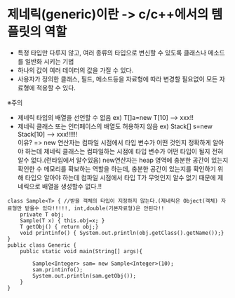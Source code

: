 __제네릭(generic)이란 -> c/c++에서의 템플릿의 역할__ 
===================================================
- 특정 타입만 다루지 않고, 여러 종류의 타입으로 변신할 수 있도록 클래스나 메소드를 일반화 시키는 기법
- 하나의 값이 여러 데이터의 값을 가질 수 있다.
- 사용자가 정의한 클래스, 필드, 메소드등을 자료형에 따라 변경할 필요없이 모든 자료형에 적용할 수 있다.  

※주의
- 제네릭 타입의 배열을 선언할 수 없음  ex) T[]a=new T[10] --> xxx!!
- 제네릭 클래스 또는 인터페이스의 배열도 허용하지 않음 ex) Stack<Integer>[] s=new Stack<Integer>[10] --> xxx!!!!!!   
  이유? => new 연산자는 컴파일 시점에서 타입 변수가 어떤 것인지 정확하게 알아야 하는데 제네릭 클래스는 컴파일하는 시점에 타입 변수가 어떤 타입이 될지 전혀 알수 없다.(런타임에서 알수있음)
         new연산자는 heap 영역에 충분한 공간이 있는지 확인한 수 메모리를 확보하는 역할을 하는데, 충분한 공간이 있는지를 확인하기 위해 타입으 알아야 하는데 컴파일 시점에서 타입 T가 무엇인지              알수 없기 때문에 제네릭으로 배열을 생성할수 없다.!!

```
class Sample<T> { //받을 객체의 타입이 지정하지 않는다.(제네릭은 Object(객체) 자료형만 받을수 있다!!!!!, int,double(기본자료형)은 안된다!!
    private T obj;
    Sample(T x) { this.obj=x; }
    T getObj() { return obj;}
    void printinfo() { System.out.println(obj.getClass().getName());}
}
public class Generic {
    public static void main(String[] args){

        Sample<Integer> sam= new Sample<Integer>(10);
        sam.printinfo();
        System.out.println(sam.getObj());
    }
}
```

